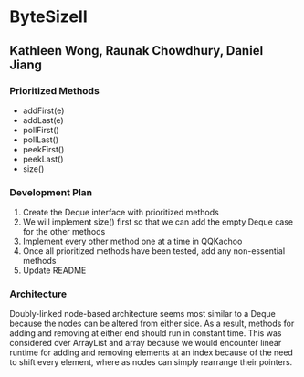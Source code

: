 # ByteSizeII
## Kathleen Wong, Raunak Chowdhury, Daniel Jiang

### Prioritized Methods ###

* addFirst(e)
* addLast(e)
* pollFirst()
* pollLast()
* peekFirst()
* peekLast()
* size()

### Development Plan ###

  1. Create the Deque interface with prioritized methods
  2. We will implement size() first so that we can add the empty Deque
    case for the other methods
  3. Implement every other method one at a time in QQKachoo
  4. Once all prioritized methods have been tested, add any non-essential methods
  5. Update README

### Architecture ###

 Doubly-linked node-based architecture seems most similar to a Deque
 because the nodes can be altered from either side. As a result, methods
 for adding and removing at either end should run in constant time. This was
 considered over ArrayList and array because we would encounter linear runtime for adding and removing elements at an index because of the need to shift every element, where as nodes can simply rearrange their pointers.
